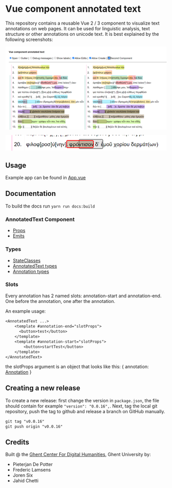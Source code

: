 
# Vue component annotated text

This repository contains a reusable Vue 2 / 3 component to visualize text annotations on web pages. It can be used for linguistic analysis, text structure or other annotations on unicode text. It is best explained by the following screenshots:

![Annotations](docs/annotations.png)

![Edit](docs/editAnnotation.png)


## Usage

Example app can be found in [App.vue](dev-app/App.vue)


## Documentation

To build the docs run `yarn run docs:build`

### AnnotatedText Component
- [Props](docs/typedoc/types/Props/interfaces/AnnotatedTextProps.md)
- [Emits](docs/typedoc/types/Emits/interfaces/AnnotatedTextEmits.md)

### Types

- [StateClasses](docs/typedoc/lib/annotatedTextUtils/StateClasses/README.md)
- [AnnotatedText types](docs/typedoc/types/AnnotatedText/README.md)
- [Annotation types](docs/typedoc/types/Annotation/README.md)

### Slots

Every annotation has 2 named slots: annotation-start and annotation-end. One before the annotation, one after the annotation.

An example usage:
```vue
<AnnotatedText ...>
    <template #annotation-end="slotProps">
      <button>test</button>
    </template>
    <template #annotation-start="slotProps">
        <button>startTest</button>
    </template>
</AnnotatedText>
```

the slotProps argument is an object that looks like this:
{
  annotation: [Annotation](docs/typedoc/types/Annotation/interfaces/Annotation.md)
}

## Creating a new release


To create a new release: first change the version in `package.json`, the file should contain for example `"version": "0.0.16",`. Next, tag the local git repository, push the tag to github and release a branch on GitHub manually.

````
git tag "v0.0.16"
git push origin "v0.0.16"
````


## Credits

Built @ the [Ghent Center For Digital Humanities](https://www.ghentcdh.ugent.be/), Ghent University by:

* Pieterjan De Potter
* Frederic Lamsens
* Joren Six
* Jahid Chetti
